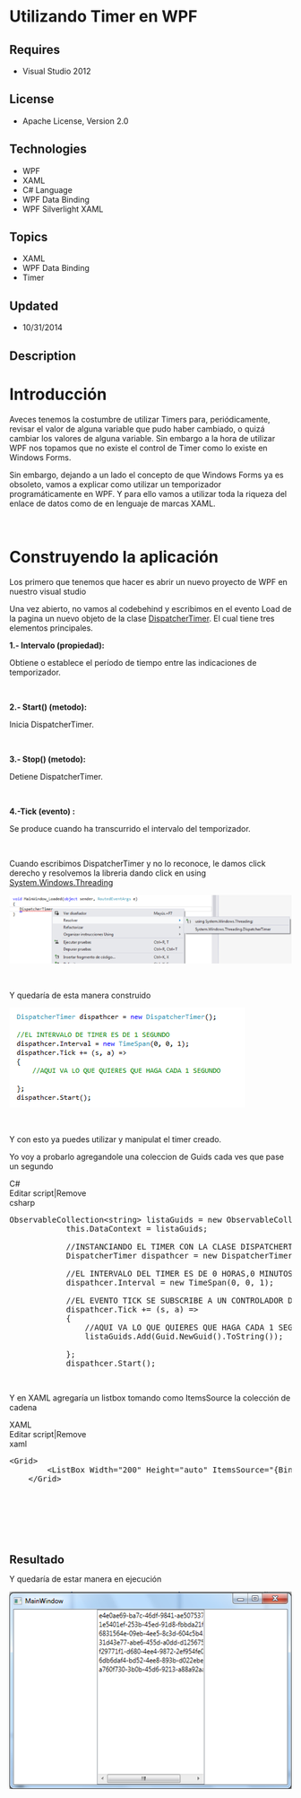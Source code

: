 # Utilizando Timer en WPF
## Requires
- Visual Studio 2012
## License
- Apache License, Version 2.0
## Technologies
- WPF
- XAML
- C# Language
- WPF Data Binding
- WPF Silverlight XAML
## Topics
- XAML
- WPF Data Binding
- Timer
## Updated
- 10/31/2014
## Description

<h1>Introducci&oacute;n</h1>
<p>Aveces tenemos la costumbre de utilizar Timers para, peri&oacute;dicamente, revisar el valor de alguna variable que pudo haber cambiado, o quiz&aacute; cambiar los valores de alguna variable. Sin embargo a la hora de utilizar WPF nos topamos que no existe
 el control de Timer como lo existe en Windows Forms.</p>
<p>Sin embargo, dejando a un lado el concepto de que Windows Forms ya es obsoleto, vamos a explicar como utilizar un temporizador program&aacute;ticamente en WPF. Y para ello vamos a utilizar toda la riqueza del enlace de datos como de en lenguaje de marcas
 XAML.</p>
<p>&nbsp;</p>
<h1>Construyendo la aplicaci&oacute;n</h1>
<p>Los primero que tenemos que hacer es abrir un nuevo proyecto de WPF en nuestro visual studio</p>
<p>Una vez abierto, no vamos al codebehind y escribimos en el evento Load de la pagina un nuevo objeto de la clase
<a title="DisptacherTimer msdn" href="http://msdn.microsoft.com/es-es/library/system.windows.threading.dispatchertimer(v=vs.110).aspx" target="_blank">
DispatcherTimer</a>. El cual tiene tres elementos principales.</p>
<p><strong>1.- Intervalo (propiedad):</strong></p>
<p><span>Obtiene o establece el per&iacute;odo de tiempo entre las indicaciones de temporizador.</span></p>
<p><span>&nbsp;</span>&nbsp;</p>
<p><strong>2.- Start() (metodo):</strong></p>
<p><span>Inicia&nbsp;</span><span>DispatcherTimer</span><span>.</span></p>
<p>&nbsp;</p>
<p><strong>3.- Stop() (metodo):</strong></p>
<p>D<span>etiene&nbsp;</span><span>DispatcherTimer</span><span>.</span></p>
<p>&nbsp;</p>
<p><strong>4.-Tick (evento) :</strong></p>
<p><span>Se produce cuando ha transcurrido el intervalo del temporizador.</span></p>
<p>&nbsp;</p>
<p><span>Cuando escribimos DispatcherTimer y no lo reconoce, le damos click derecho y resolvemos la libreria dando click en using <a class="libraryLink" href="https://msdn.microsoft.com/es-ES/library/System.Windows.Threading.aspx" target="_blank" title="Auto generated link to System.Windows.Threading">System.Windows.Threading</a></span></p>
<p><span><img id="127954" src="127954-1.png" alt=""></span></p>
<p>&nbsp;</p>
<p><span><span>Y quedar&iacute;a de esta manera construido</span></span></p>
<p><span><span><img id="127955" src="127955-2.png" alt=""></span></span></p>
<p>&nbsp;</p>
<p>Y con esto ya puedes utilizar y manipulat el timer creado.</p>
<p>Yo voy a probarlo agregandole una coleccion de Guids cada ves que pase un segundo</p>
<p></p>
<div class="scriptcode">
<div class="pluginEditHolder" pluginCommand="mceScriptCode">
<div class="title"><span>C#</span></div>
<div class="pluginLinkHolder"><span class="pluginEditHolderLink">Editar script</span>|<span class="pluginRemoveHolderLink">Remove</span></div>
<span class="hidden">csharp</span>

<div class="preview">
<pre class="csharp">ObservableCollection&lt;<span class="cs__keyword">string</span>&gt;&nbsp;listaGuids&nbsp;=&nbsp;<span class="cs__keyword">new</span>&nbsp;ObservableCollection&lt;<span class="cs__keyword">string</span>&gt;();&nbsp;
&nbsp;&nbsp;&nbsp;&nbsp;&nbsp;&nbsp;&nbsp;&nbsp;&nbsp;&nbsp;&nbsp;&nbsp;<span class="cs__keyword">this</span>.DataContext&nbsp;=&nbsp;listaGuids;&nbsp;
&nbsp;&nbsp;&nbsp;&nbsp;&nbsp;&nbsp;&nbsp;&nbsp;&nbsp;&nbsp;&nbsp;&nbsp;
&nbsp;&nbsp;&nbsp;&nbsp;&nbsp;&nbsp;&nbsp;&nbsp;&nbsp;&nbsp;&nbsp;&nbsp;<span class="cs__com">//INSTANCIANDO&nbsp;EL&nbsp;TIMER&nbsp;CON&nbsp;LA&nbsp;CLASE&nbsp;DISPATCHERTIMER</span>&nbsp;
&nbsp;&nbsp;&nbsp;&nbsp;&nbsp;&nbsp;&nbsp;&nbsp;&nbsp;&nbsp;&nbsp;&nbsp;DispatcherTimer&nbsp;dispathcer&nbsp;=&nbsp;<span class="cs__keyword">new</span>&nbsp;DispatcherTimer();&nbsp;
&nbsp;
&nbsp;&nbsp;&nbsp;&nbsp;&nbsp;&nbsp;&nbsp;&nbsp;&nbsp;&nbsp;&nbsp;&nbsp;<span class="cs__com">//EL&nbsp;INTERVALO&nbsp;DEL&nbsp;TIMER&nbsp;ES&nbsp;DE&nbsp;0&nbsp;HORAS,0&nbsp;MINUTOS&nbsp;Y&nbsp;1&nbsp;SEGUNDO</span>&nbsp;
&nbsp;&nbsp;&nbsp;&nbsp;&nbsp;&nbsp;&nbsp;&nbsp;&nbsp;&nbsp;&nbsp;&nbsp;dispathcer.Interval&nbsp;=&nbsp;<span class="cs__keyword">new</span>&nbsp;TimeSpan(<span class="cs__number">0</span>,&nbsp;<span class="cs__number">0</span>,&nbsp;<span class="cs__number">1</span>);&nbsp;
&nbsp;
&nbsp;&nbsp;&nbsp;&nbsp;&nbsp;&nbsp;&nbsp;&nbsp;&nbsp;&nbsp;&nbsp;&nbsp;<span class="cs__com">//EL&nbsp;EVENTO&nbsp;TICK&nbsp;SE&nbsp;SUBSCRIBE&nbsp;A&nbsp;UN&nbsp;CONTROLADOR&nbsp;DE&nbsp;EVENTOS&nbsp;UTILIZANDO&nbsp;LAMBDA</span>&nbsp;
&nbsp;&nbsp;&nbsp;&nbsp;&nbsp;&nbsp;&nbsp;&nbsp;&nbsp;&nbsp;&nbsp;&nbsp;dispathcer.Tick&nbsp;&#43;=&nbsp;(s,&nbsp;a)&nbsp;=&gt;&nbsp;
&nbsp;&nbsp;&nbsp;&nbsp;&nbsp;&nbsp;&nbsp;&nbsp;&nbsp;&nbsp;&nbsp;&nbsp;{&nbsp;
&nbsp;&nbsp;&nbsp;&nbsp;&nbsp;&nbsp;&nbsp;&nbsp;&nbsp;&nbsp;&nbsp;&nbsp;&nbsp;&nbsp;&nbsp;&nbsp;<span class="cs__com">//AQUI&nbsp;VA&nbsp;LO&nbsp;QUE&nbsp;QUIERES&nbsp;QUE&nbsp;HAGA&nbsp;CADA&nbsp;1&nbsp;SEGUNDO</span>&nbsp;
&nbsp;&nbsp;&nbsp;&nbsp;&nbsp;&nbsp;&nbsp;&nbsp;&nbsp;&nbsp;&nbsp;&nbsp;&nbsp;&nbsp;&nbsp;&nbsp;listaGuids.Add(Guid.NewGuid().ToString());&nbsp;
&nbsp;
&nbsp;&nbsp;&nbsp;&nbsp;&nbsp;&nbsp;&nbsp;&nbsp;&nbsp;&nbsp;&nbsp;&nbsp;};&nbsp;
&nbsp;&nbsp;&nbsp;&nbsp;&nbsp;&nbsp;&nbsp;&nbsp;&nbsp;&nbsp;&nbsp;&nbsp;dispathcer.Start();</pre>
</div>
</div>
</div>
<div class="endscriptcode">&nbsp;</div>
<p></p>
<p><span>Y en XAML agregar&iacute;a un listbox tomando como ItemsSource la colecci&oacute;n de cadena</span></p>
<p><span></p>
<div class="scriptcode">
<div class="pluginEditHolder" pluginCommand="mceScriptCode">
<div class="title"><span>XAML</span></div>
<div class="pluginLinkHolder"><span class="pluginEditHolderLink">Editar script</span>|<span class="pluginRemoveHolderLink">Remove</span></div>
<span class="hidden">xaml</span>

<div class="preview">
<pre class="xaml"><span class="xaml__tag_start">&lt;Grid</span><span class="xaml__tag_start">&gt;&nbsp;
</span>&nbsp;&nbsp;&nbsp;&nbsp;&nbsp;&nbsp;&nbsp;&nbsp;<span class="xaml__tag_start">&lt;ListBox</span>&nbsp;<span class="xaml__attr_name">Width</span>=<span class="xaml__attr_value">&quot;200&quot;</span>&nbsp;<span class="xaml__attr_name">Height</span>=<span class="xaml__attr_value">&quot;auto&quot;</span>&nbsp;<span class="xaml__attr_name">ItemsSource</span>=<span class="xaml__attr_value">&quot;{Binding}&quot;</span><span class="xaml__tag_start">/&gt;</span>&nbsp;
&nbsp;&nbsp;&nbsp;&nbsp;<span class="xaml__tag_end">&lt;/Grid&gt;</span></pre>
</div>
</div>
</div>
<div class="endscriptcode">&nbsp;</div>
<br>
</span>
<p></p>
<p><span><span><br>
</span></span></p>
<p>&nbsp;</p>
<p><span style="font-size:20px; font-weight:bold">Resultado</span></p>
<p>Y quedar&iacute;a de estar manera en ejecuci&oacute;n</p>
<div class="scriptcode"><img id="127959" src="127959-execution.png" alt="" width="525" height="352"></div>
<p>&nbsp;</p>
